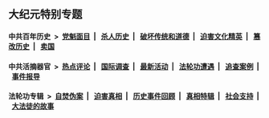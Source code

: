 ## 大纪元特别专题

#### 中共百年历史 &nbsp;>&nbsp; [党魁面目](indexes/nf1176107/README.md?03200430) &nbsp;| &nbsp; [杀人历史](indexes/nf1176106/README.md?03200430) &nbsp;| &nbsp; [破坏传统和道德](indexes/nf1176106/README.md?03200430) &nbsp;| &nbsp; [迫害文化精英](indexes/nf1176111/README.md?03200430) &nbsp;| &nbsp; [篡改历史](indexes/nf1176115/README.md?03200430) &nbsp;| &nbsp; [卖国](indexes/nf1176117/README.md?03200430) 

#### 中共活摘器官 &nbsp;>&nbsp; [热点评论](indexes/nf5879/README.md?03200430) &nbsp;| &nbsp; [国际调查](indexes/nf5947/README.md?03200430) &nbsp;| &nbsp; [最新活动](indexes/nf5883/README.md?03200430) &nbsp;| &nbsp; [法轮功遭遇](indexes/nf5881/README.md?03200430) &nbsp;| &nbsp; [追查案例](indexes/nf5880/README.md?03200430) &nbsp;| &nbsp; [事件报导](indexes/nf5877/README.md?03200430) 

#### 法轮功专辑 &nbsp;>&nbsp; [自焚伪案](indexes/nf5562/README.md?03200430) &nbsp;| &nbsp; [迫害真相](indexes/nf4379/README.md?03200430) &nbsp;| &nbsp; [历史事件回顾](indexes/nf5793/README.md?03200430) &nbsp;| &nbsp; [真相特辑](indexes/nf4389/README.md?03200430) &nbsp;| &nbsp; [社会支持](indexes/nf4386/README.md?03200430) &nbsp;| &nbsp; [大法徒的故事](indexes/nf1147481/README.md?03200430) 


